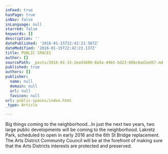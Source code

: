 ```yaml
---
inFeed: true
hasPage: true
inNav: false
inLanguage: null
starred: false
keywords: []
description: ''
datePublished: '2016-01-15T22:42:23.367Z'
dateModified: '2016-01-15T22:42:23.137Z'
title: PUBLIC SPACES
author: []
sourcePath: _posts/2016-01-15-2ea91600-8a5a-49b5-bd23-80bc0ad1ed57.md
published: true
authors: []
publisher:
  name: null
  domain: null
  url: null
  favicon: null
url: public-spaces/index.html
_type: Article

---
```

Big things coming to the neighborhood...In just the next two years, two large public developments will be coming to the neighborhood.  Lakretz Park, scheduled to open in early 2016 and the 6th St Bridge replacement.  The Arts District Community Council will be at the forefront of making sure that the Arts Districts interests are protected and preserved.